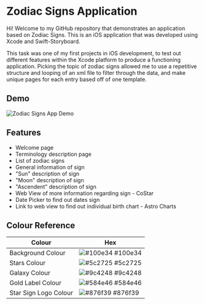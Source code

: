 
# Zodiac Signs Application

Hi! Welcome to my GitHub repository that demonstrates an application based on Zodiac Signs. This is an iOS application that was developed using Xcode and Swift-Storyboard. 

This task was one of my first projects in iOS development, to test out different features within the Xcode platform to produce a functioning application. Picking the topic of zodiac signs allowed me to use a repetitive structure and looping of an xml file to filter through the data, and make unique pages for each entry based off of one template.




## Demo

![Zodiac Signs App Demo](ZodiacSign-Demo.GIF)


## Features

- Welcome page
- Terminology description page
- List of zodiac signs
- General information of sign
- "Sun" description of sign
- "Moon" description of sign
- "Ascendent" description of sign
- Web View of more information regarding sign - CoStar
- Date Picker to find out dates sign
- Link to web view to find out individual birth chart - Astro Charts


## Colour Reference

| Colour             | Hex                                                                |
| ----------------- | ------------------------------------------------------------------ |
| Background Colour | ![#100e34](https://via.placeholder.com/10/100e34?text=+) #100e34 |
| Stars Colour | ![#5c2725](https://via.placeholder.com/10/5c2725?text=+) #5c2725 |
| Galaxy Colour | ![#9c4248](https://via.placeholder.com/10/9c4248?text=+) #9c4248 |
| Gold Label Colour | ![#584e46](https://via.placeholder.com/10/584e46?text=+) #584e46 |
| Star Sign Logo Colour | ![#876f39](https://via.placeholder.com/10/876f39?text=+) #876f39 |



